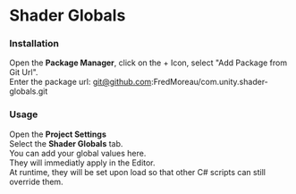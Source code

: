 # Shader Globals

### Installation
Open the **Package Manager**, click on the + Icon, select "Add Package from Git Url".<br>
Enter the package url: git@github.com:FredMoreau/com.unity.shader-globals.git

### Usage
Open the **Project Settings**<br>
Select the **Shader Globals** tab.<br>
You can add your global values here.<br>
They will immediatly apply in the Editor.<br>
At runtime, they will be set upon load so that other C# scripts can still override them.
